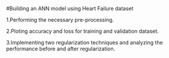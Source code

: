 #Building an ANN model using Heart Failure dataset 

1.Performing the necessary pre-processing.

2.Ploting accuracy and loss for training and validation dataset.

3.Implementing two regularization techniques and analyzing the performance before and after regularization.

